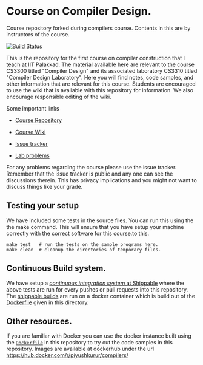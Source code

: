 # Course on Compiler Design.

Course repository forked during compilers course. Contents in this are by instructors of the course. 

[![Build Status][status]](https://app.shippable.com/bitbucket/piyush-kurur/compilers)

This is the repository for the first course on compiler construction
that I teach at IIT Palakkad. The material available here are relevant
to the course CS3300 titled "Compiler Design" and its associated
laboratory CS3310 titled "Compiler Design Laboratory". Here you will
find notes, code samples, and other information that are relevant for
this course. Students are encouraged to use the wiki that is available
with this repository for information. We also encourage responsible
editing of the wiki.

Some important links

* [Course Repository]

* [Course Wiki]

* [Issue tracker]

* [Lab problems](lab)

For any problems regarding the course please use the issue
tracker. Remember that the issue tracker is public and any one can see
the discussions therein. This has privacy implications and you might
not want to discuss things like your grade.

## Testing your setup

We have included some tests in the source files. You can run this
using the the make command. This will ensure that you have setup your
machine correctly with the correct software for this course.to this.


```
make test   # run the tests on the sample programs here.
make clean  # cleanup the directories of temporary files.

```

## Continuous Build system.

We have setup a [_continuous integration system_ at
Shippable][shippable] where the above tests are run for every pushes
or pull requests into this repository. The [shippable
builds][shippable] are run on a docker container which is build out of
the [Dockerfile][dockerfile] given in this directory.


## Other resources.

If you are familiar with Docker you can use the docker instance built
using the [`Dockerfile`][dockerfile] in this repository to try out the
code samples in this repository. Images are available at dockerhub
under the url <https://hub.docker.com/r/piyushkurur/compilers/>


[status]: <https://api.shippable.com/projects/59800285202dac07006dad2e/badge?branch=master> "Build Status"
[Course Repository]: <https://bitbucket.org/piyush-kurur/compilers>
[Course Wiki]:       <https://bitbucket.org/piyush-kurur/compilers/wiki/Home>
[Issue tracker]:     <https://bitbucket.org/piyush-kurur/compilers/issues>
[shippable]: <https://app.shippable.com/bitbucket/piyush-kurur/compilers/> "Shippable CI page"
[dockerfile]: <Dockerfile>
